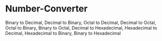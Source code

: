 # Number-Converter
Binary to Decimal,  Decimal to Binary, Octal to Decimal, Decimal to Octal, Octal to Binary, Binary to Octal, Decimal to Hexadecimal, Hexadecimal to Decimal, Hexadecimal to Binary, Binary to Hexadecimal
